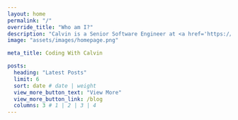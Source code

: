 ```yaml
---
layout: home
permalink: "/"
override_title: "Who am I?"
description: "Calvin is a Senior Software Engineer at <a href='https://newrelic.com/' target='_blank'>New Relic, Inc.</a>, working on <a href='https://newrelic.com/codestream' target='_blank'>CodeStream</a>, and a <a href='https://mvp.microsoft.com/en-US/mvp/profile/63bc0984-20fa-e911-a9a3-000d3a137063' target='_blank'>5x Microsoft MVP in Developer Technologies</a>."
image: "assets/images/homepage.png"

meta_title: Coding With Calvin

posts:
  heading: "Latest Posts"
  limit: 6
  sort: date # date | weight
  view_more_button_text: "View More"
  view_more_button_link: /blog
  columns: 3 # 1 | 2 | 3 | 4
---
```


